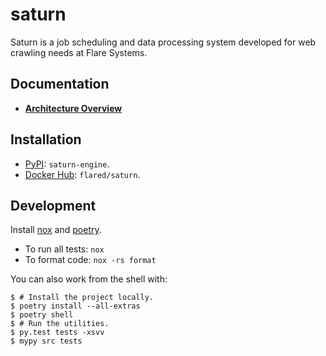# saturn

Saturn is a job scheduling and data processing system developed for web crawling needs at Flare Systems.

## Documentation

- [**Architecture Overview**](docs/old/architecture_overview.md)

## Installation

- [PyPI](https://pypi.org/project/saturn-engine/): `saturn-engine`.
- [Docker Hub](https://hub.docker.com/repository/docker/flared/saturn): `flared/saturn`.

## Development

Install [nox](https://nox.thea.codes/en/stable/) and [poetry](https://python-poetry.org/docs/).

- To run all tests: `nox`
- To format code: `nox -rs format`

You can also work from the shell with:

```console
$ # Install the project locally.
$ poetry install --all-extras
$ poetry shell
$ # Run the utilities.
$ py.test tests -xsvv
$ mypy src tests
```
